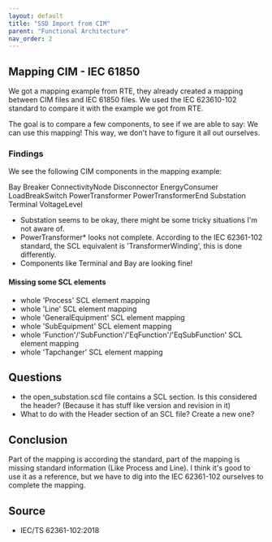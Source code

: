 ```yaml
---
layout: default
title: "SSD Import from CIM"
parent: "Functional Architecture"
nav_order: 2
---
```

## Mapping CIM - IEC 61850

We got a mapping example from RTE, they already created a mapping between CIM files and IEC 61850 files.
We used the IEC 623610-102 standard to compare it with the example we got from RTE.

The goal is to compare a few components, to see if we are able to say: We can use this mapping!
This way, we don't have to figure it all out ourselves.

### Findings
We see the following CIM components in the mapping example:

Bay
Breaker
ConnectivityNode
Disconnector
EnergyConsumer
LoadBreakSwitch
PowerTransformer
PowerTransformerEnd
Substation
Terminal
VoltageLevel

- Substation seems to be okay, there might be some tricky situations I'm not aware of.
- PowerTransformer* looks not complete. According to the IEC 62361-102 standard, the SCL equivalent is 'TransformerWinding', this is done differently.
- Components like Terminal and Bay are looking fine!

#### Missing some SCL elements
- whole 'Process' SCL element mapping
- whole 'Line' SCL element mapping
- whole 'GeneralEquipment' SCL element mapping
- whole 'SubEquipment' SCL element mapping
- whole 'Function'/'SubFunction'/'EqFunction'/'EqSubFunction' SCL element mapping
- whole 'Tapchanger' SCL element mapping

## Questions
- the open_substation.scd file contains a SCL section. Is this considered the header? (Because it has stuff like version and revision in it)
- What to do with the Header section of an SCL file? Create a new one?

## Conclusion
Part of the mapping is according the standard, part of the mapping is missing standard information (Like Process and Line).
I think it's good to use it as a reference, but we have to dig into the IEC 62361-102 ourselves to complete the mapping.

## Source

- IEC/TS 62361-102:2018